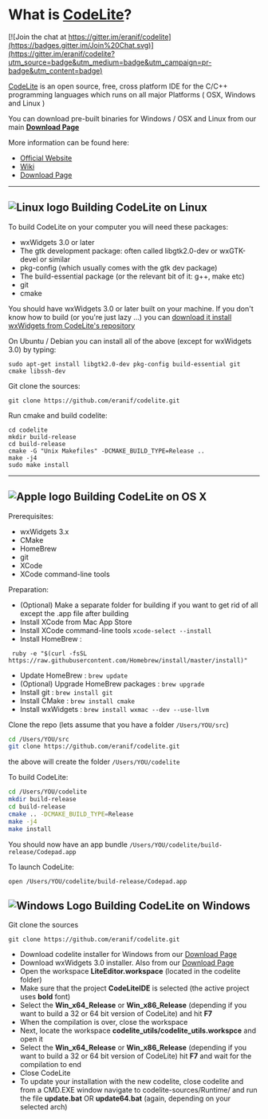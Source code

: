 
What is [CodeLite][2]?
====

[![Join the chat at https://gitter.im/eranif/codelite](https://badges.gitter.im/Join%20Chat.svg)](https://gitter.im/eranif/codelite?utm_source=badge&utm_medium=badge&utm_campaign=pr-badge&utm_content=badge)

[CodeLite][3] is an open source, free, cross platform IDE for the C/C++ programming languages which runs on all major Platforms ( OSX, Windows and Linux )

You can download pre-built binaries for Windows / OSX and Linux from our main **[Download Page][4]**

More information can be found here:

 - [Official Website][5]
 - [Wiki][6]
 - [Download Page][11]
 
----------


![Linux logo][7] Building CodeLite on Linux
----

To build CodeLite on your computer you will need these packages:

 - wxWidgets 3.0 or later
 - The gtk development package: often called libgtk2.0-dev or wxGTK-devel or similar
 - pkg-config (which usually comes with the gtk dev package)
 - The build-essential package (or the relevant bit of it: g++, make etc)
 - git
 - cmake

You should have wxWidgets 3.0 or later built on your machine. If you don't know how to build (or you're just lazy ...) you can [download it install wxWidgets from CodeLite's repository][8]


On Ubuntu / Debian you can install all of the above (except for wxWidgets 3.0) by typing:

    sudo apt-get install libgtk2.0-dev pkg-config build-essential git cmake libssh-dev

Git clone the sources:

    git clone https://github.com/eranif/codelite.git

Run cmake and build codelite:

    cd codelite
    mkdir build-release
    cd build-release
    cmake -G "Unix Makefiles" -DCMAKE_BUILD_TYPE=Release ..
    make -j4
    sudo make install

----------

![Apple logo][12] Building CodeLite on OS X
----
Prerequisites:

 - wxWidgets 3.x
 - CMake
 - HomeBrew
 - git
 - XCode
 - XCode command-line tools
 
Preparation:
 - (Optional) Make a separate folder for building if you want to get rid of all except the .app file after building
 - Install XCode from Mac App Store
 - Install XCode command-line tools `xcode-select --install`
 - Install HomeBrew :
```
 ruby -e "$(curl -fsSL https://raw.githubusercontent.com/Homebrew/install/master/install)"
```
 - Update HomeBrew : `brew update`
 - (Optional) Upgrade HomeBrew packages : `brew upgrade`
 - Install git : `brew install git`
 - Install CMake : `brew install cmake`
 - Install wxWidgets : `brew install wxmac --dev --use-llvm`
 

Clone the repo (lets assume that you have a folder `/Users/YOU/src`)

  ```bash
  cd /Users/YOU/src
  git clone https://github.com/eranif/codelite.git
  ```
 the above will create the folder `/Users/YOU/codelite`
 
 To build CodeLite:
 
  ```bash
  cd /Users/YOU/codelite
  mkdir build-release
  cd build-release
  cmake .. -DCMAKE_BUILD_TYPE=Release
  make -j4
  make install
  ```
 
You should now have an app bundle `/Users/YOU/codelite/build-release/Codepad.app`
 
To launch CodeLite:

`open /Users/YOU/codelite/build-release/Codepad.app`

![Windows Logo][9] Building CodeLite on Windows
----
Git clone the sources

    git clone https://github.com/eranif/codelite.git


 - Download codelite installer for Windows from our [Download Page][10]
 - Download wxWidgets 3.0 installer. Also from our [Download Page][11]
 - Open the workspace **LiteEditor.workspace** (located in the codelite folder)
 - Make sure that the project **CodeLiteIDE** is selected (the active project uses **bold** font)
 - Select the **Win_x64_Release** or  **Win_x86_Release** (depending if you want to build a 32 or 64 bit version of CodeLite) and hit **F7**
 - When the compilation is over, close the workspace
 - Next, locate the workspace **codelite_utils/codelite_utils.workspce** and open it
 - Select the **Win_x64_Release** or  **Win_x86_Release** (depending if you want to build a 32 or 64 bit version of CodeLite) hit **F7** and wait for the compilation to end
 - Close CodeLite
 - To update your installation with the new codelite, close codelite and from a CMD.EXE window navigate to codelite-sources/Runtime/ and run the file **update.bat** OR **update64.bat** (again, depending on your selected arch)


  [1]: http://codelite.org/images/logo.png
  [2]: http://codelite.org
  [3]: http://codelite.org
  [4]: http://codelite.org/support.php
  [5]: http://codelite.org
  [6]: http://wiki.codelite.org
  [7]: http://wxcrafter.codelite.org/img/linux.png
  [8]: http://www.codelite.org/LiteEditor/WxWidgets30Binaries
  [9]: http://wxcrafter.codelite.org/img/windows.png
  [10]: http://codelite.org/support.php
  [11]: http://codelite.org/support.php
  [12]: https://lh6.googleusercontent.com/-OMHi1w_3gNk/AAAAAAAAAAI/AAAAAAAAAAA/NrDEagpDUQI/s46-c-k-no/photo.jpg
